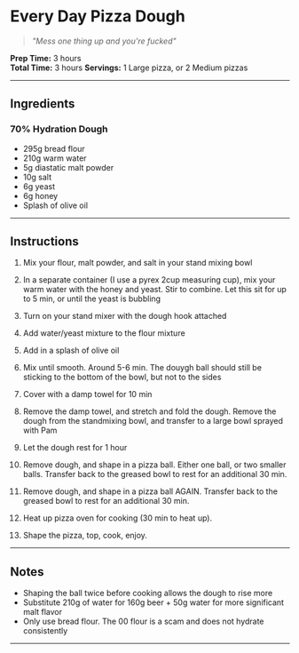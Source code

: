 # Every Day Pizza Dough

> *"Mess one thing up and you're fucked"*

**Prep Time:** 3 hours  
**Total Time:** 3 hours
**Servings:** 1 Large pizza, or 2 Medium pizzas

---

## Ingredients

### 70% Hydration Dough
- 295g bread flour
- 210g warm water
- 5g diastatic malt powder
- 10g salt
- 6g yeast
- 6g honey
- Splash of olive oil

---

## Instructions

1. Mix your flour, malt powder, and salt in your stand mixing bowl

2. In a separate container (I use a pyrex 2cup measuring cup), mix your warm water with the honey and yeast. Stir to combine. Let this sit for up to 5 min, or until the yeast is bubbling

3. Turn on your stand mixer with the dough hook attached

4. Add water/yeast mixture to the flour mixture

5. Add in a splash of olive oil

6. Mix until smooth. Around 5-6 min. The douygh ball should still be sticking to the bottom of the bowl, but not to the sides

7. Cover with a damp towel for 10 min

8. Remove the damp towel, and stretch and fold the dough. Remove the dough from the standmixing bowl, and transfer to a large bowl sprayed with Pam

9. Let the dough rest for 1 hour

10. Remove dough, and shape in a pizza ball. Either one ball, or two smaller balls. Transfer back to the greased bowl to rest for an additional 30 min. 

11. Remove dough, and shape in a pizza ball AGAIN. Transfer back to the greased bowl to rest for an additional 30 min. 

12. Heat up pizza oven for cooking (30 min to heat up). 

13. Shape the pizza, top, cook, enjoy. 

---

## Notes

- Shaping the ball twice before cooking allows the dough to rise more
- Substitute 210g of water for 160g beer + 50g water for more significant malt flavor 
- Only use bread flour. The 00 flour is a scam and does not hydrate consistently

---

